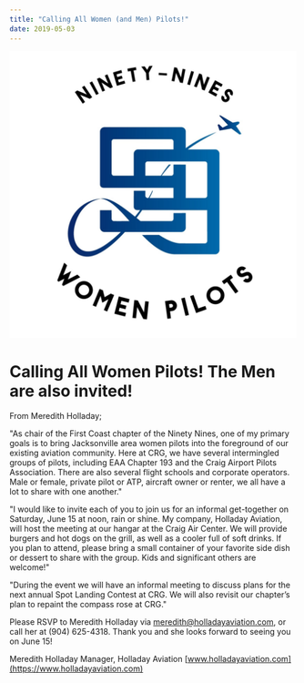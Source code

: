 ```yaml
---
title: "Calling All Women (and Men) Pilots!"
date: 2019-05-03
---
```


![Ninety Nines](./ninety-nines.jpg)

# Calling All Women Pilots! The Men are also invited!

From Meredith Holladay;

"As chair of the First Coast chapter of the Ninety Nines, one of my primary goals is to bring Jacksonville area women pilots into the foreground of our existing aviation community. Here at CRG, we have several intermingled groups of pilots, including EAA Chapter 193 and the Craig Airport Pilots Association. There are also several flight schools and corporate operators. Male or female, private pilot or ATP, aircraft owner or renter, we all have a lot to share with one another."

"I would like to invite each of you to join us for an informal get-together on Saturday, June 15 at noon, rain or shine. My company, Holladay Aviation, will host the meeting at our hangar at the Craig Air Center. We will provide burgers and hot dogs on the grill, as well as a cooler full of soft drinks. If you plan to attend, please bring a small container of your favorite side dish or dessert to share with the group. Kids and significant others are welcome!"

"During the event we will have an informal meeting to discuss plans for the next annual Spot Landing Contest at CRG. We will also revisit our chapter’s plan to repaint the compass rose at CRG."

Please RSVP to Meredith Holladay via [meredith@holladayaviation.com](mailto:meredith@holladayaviation.com), or call her at (904) 625-4318. Thank you and she looks forward to seeing you on June 15!

Meredith Holladay
Manager, Holladay Aviation
[www.holladayaviation.com](https://www.holladayaviation.com)